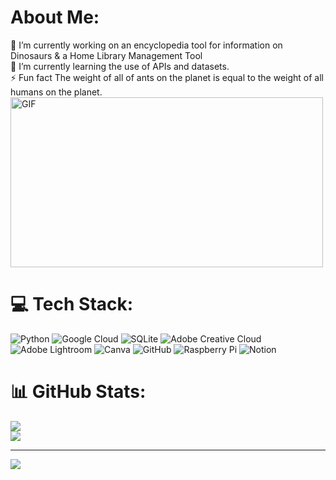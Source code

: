 # About Me:
🔭 I’m currently working on an encyclopedia tool for information on Dinosaurs & a Home Library Management Tool <br>🌱 I’m currently learning the use of APIs and datasets.<br>⚡ Fun fact The weight of all of ants on the planet is equal to the weight of all humans on the planet.<br>
<img align="centre" height="272" width="500px" alt="GIF" src="https://i.giphy.com/media/v1.Y2lkPTc5MGI3NjExZjJyaGU3ZjQ4eWtuNzl2cGg1MGw1YnhwZm5zMWo1dDRzaXhyM3d4diZlcD12MV9pbnRlcm5hbF9naWZfYnlfaWQmY3Q9Zw/dbtDDSvWErdf2/giphy.gif" />

# 💻 Tech Stack:
![Python](https://img.shields.io/badge/python-3670A0?style=for-the-badge&logo=python&logoColor=ffdd54) ![Google Cloud](https://img.shields.io/badge/GoogleCloud-%234285F4.svg?style=for-the-badge&logo=google-cloud&logoColor=white) ![SQLite](https://img.shields.io/badge/sqlite-%2307405e.svg?style=for-the-badge&logo=sqlite&logoColor=white) ![Adobe Creative Cloud](https://img.shields.io/badge/Adobe%20Creative%20Cloud-DA1F26.svg?style=for-the-badge&logo=Adobe%20Creative%20Cloud&logoColor=white) ![Adobe Lightroom](https://img.shields.io/badge/Adobe%20Lightroom-31A8FF.svg?style=for-the-badge&logo=Adobe%20Lightroom&logoColor=white) ![Canva](https://img.shields.io/badge/Canva-%2300C4CC.svg?style=for-the-badge&logo=Canva&logoColor=white) ![GitHub](https://img.shields.io/badge/github-%23121011.svg?style=for-the-badge&logo=github&logoColor=white) ![Raspberry Pi](https://img.shields.io/badge/-RaspberryPi-C51A4A?style=for-the-badge&logo=Raspberry-Pi) ![Notion](https://img.shields.io/badge/Notion-%23000000.svg?style=for-the-badge&logo=notion&logoColor=white)
# 📊 GitHub Stats:
![](https://github-readme-stats.vercel.app/api?username=KINGYD&theme=codeSTACKr&hide_border=true&include_all_commits=true&count_private=true)<br/>
![](https://github-readme-streak-stats.herokuapp.com/?user=KINGYD&theme=codeSTACKr&hide_border=true)<br/>

---
[![](https://visitcount.itsvg.in/api?id=KINGYD&icon=2&color=3)](https://visitcount.itsvg.in)

